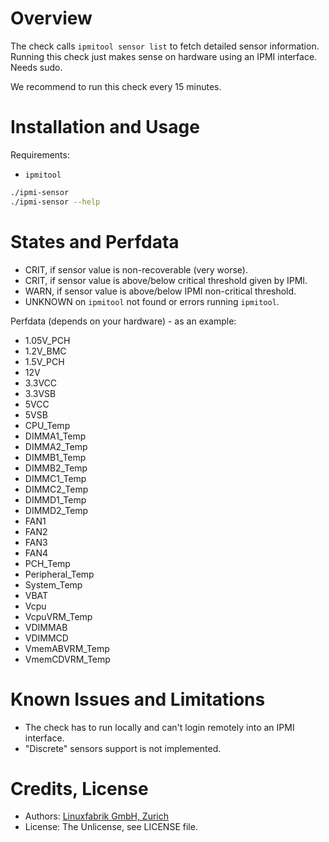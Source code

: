 # Overview

The check calls `ipmitool sensor list` to fetch detailed sensor information. Running this check just makes sense on hardware using an IPMI interface. Needs sudo.

We recommend to run this check every 15 minutes.


# Installation and Usage

Requirements:
* `ipmitool`

```bash
./ipmi-sensor
./ipmi-sensor --help
```


# States and Perfdata

* CRIT, if sensor value is non-recoverable (very worse).
* CRIT, if sensor value is above/below critical threshold given by IPMI.
* WARN, if sensor value is above/below IPMI non-critical threshold.
* UNKNOWN on `ipmitool` not found or errors running `ipmitool`.

Perfdata (depends on your hardware) - as an example:

* 1.05V_PCH
* 1.2V_BMC
* 1.5V_PCH
* 12V
* 3.3VCC
* 3.3VSB
* 5VCC
* 5VSB
* CPU_Temp
* DIMMA1_Temp
* DIMMA2_Temp
* DIMMB1_Temp
* DIMMB2_Temp
* DIMMC1_Temp
* DIMMC2_Temp
* DIMMD1_Temp
* DIMMD2_Temp
* FAN1
* FAN2
* FAN3
* FAN4
* PCH_Temp
* Peripheral_Temp
* System_Temp
* VBAT
* Vcpu
* VcpuVRM_Temp
* VDIMMAB
* VDIMMCD
* VmemABVRM_Temp
* VmemCDVRM_Temp


# Known Issues and Limitations

* The check has to run locally and can't login remotely into an IPMI interface.
* "Discrete" sensors support is not implemented.


# Credits, License

* Authors: [Linuxfabrik GmbH, Zurich](https://www.linuxfabrik.ch)
* License: The Unlicense, see LICENSE file.